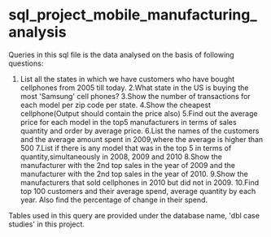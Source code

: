# sql_project_mobile_manufacturing_analysis

Queries in this sql file is the data analysed on the basis of following questions:
1. List all the states in which we have customers who have bought cellphones from 2005 till today.
2.What state in the US is buying the most 'Samsung' cell phones?
3.Show the number of transactions for each model per zip code per state.
4.Show the cheapest cellphone(Output should contain the price also)
5.Find out the average price for each model in the top5 manufacturers in terms of sales quantity and order by average price.
6.List the names of the customers and the average amount spent in 2009,where the average is higher than 500
7.List if there is any model that was in the top 5 in terms of quantity,simultaneously in 2008, 2009 and 2010
8.Show the manufacturer with the 2nd top sales in the year of 2009 and the manufacturer with the 2nd top sales in the year of 2010.
9.Show the manufacturers that sold cellphones in 2010 but did not in 2009.
10.Find top 100 customers and their average spend, average quantity by each year. Also find the percentage of change in their spend.

Tables used in this query are provided under the database name, 'dbl case studies' in this project.
